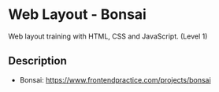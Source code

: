 # Web Layout - Bonsai

Web layout training with HTML, CSS and JavaScript. (Level 1)

## Description

- Bonsai: <https://www.frontendpractice.com/projects/bonsai>
